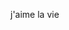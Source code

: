 <!DOCTYPE html>
<html lang="fr">
<head>
<meta charset="utf-8">
<title> Mon nouveau titre </title>
<link rel="stylesheet" href="style.css">
<script src="script.js"></script>
</head>
<body>
<p> j'aime la vie </p>
</body>
</html>
